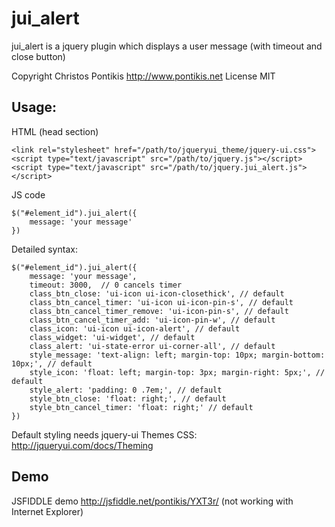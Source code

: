 jui_alert
=========

jui_alert is a jquery plugin which displays a user message (with timeout and close button)

Copyright Christos Pontikis http://www.pontikis.net License MIT

Usage:
---

<p>HTML (head section)</p>

    <link rel="stylesheet" href="/path/to/jqueryui_theme/jquery-ui.css">
    <script type="text/javascript" src="/path/to/jquery.js"></script>
    <script type="text/javascript" src="/path/to/jquery.jui_alert.js"></script>


<p>JS code</p>

    $("#element_id").jui_alert({
        message: 'your message'
    })

Detailed syntax:

    $("#element_id").jui_alert({
        message: 'your message',
        timeout: 3000,  // 0 cancels timer
        class_btn_close: 'ui-icon ui-icon-closethick', // default
        class_btn_cancel_timer: 'ui-icon ui-icon-pin-s', // default
        class_btn_cancel_timer_remove: 'ui-icon-pin-s', // default
        class_btn_cancel_timer_add: 'ui-icon-pin-w', // default
        class_icon: 'ui-icon ui-icon-alert', // default
        class_widget: 'ui-widget', // default
        class_alert: 'ui-state-error ui-corner-all', // default
        style_message: 'text-align: left; margin-top: 10px; margin-bottom: 10px;', // default
        style_icon: 'float: left; margin-top: 3px; margin-right: 5px;', // default
        style_alert: 'padding: 0 .7em;', // default
        style_btn_close: 'float: right;', // default
        style_btn_cancel_timer: 'float: right;' // default
    })


Default styling needs jquery-ui Themes CSS: http://jqueryui.com/docs/Theming

Demo
---

JSFIDDLE demo http://jsfiddle.net/pontikis/YXT3r/  (not working with Internet Explorer)